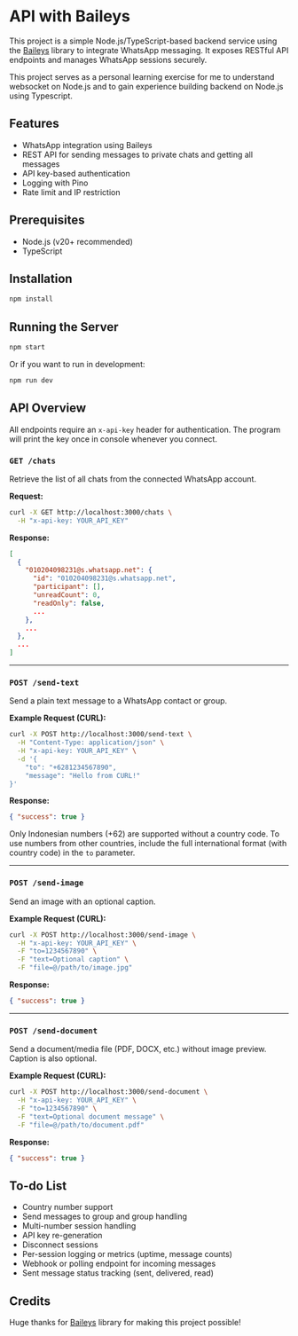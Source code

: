 # API with Baileys

This project is a simple Node.js/TypeScript-based backend service using the [Baileys](https://github.com/WhiskeySockets/Baileys) library to integrate WhatsApp messaging. It exposes RESTful API endpoints and manages WhatsApp sessions securely. 

This project serves as a personal learning exercise for me to understand websocket on Node.js and to gain experience building backend on Node.js using Typescript.

## Features

- WhatsApp integration using Baileys
- REST API for sending messages to private chats and getting all messages
- API key-based authentication
- Logging with Pino
- Rate limit and IP restriction


## Prerequisites

- Node.js (v20+ recommended)
- TypeScript


## Installation

```bash
npm install
```

## Running the Server

```bash
npm start
```

Or if you want to run in development:
```bash
npm run dev
```

## API Overview

All endpoints require an `x-api-key` header for authentication. The program will print the key once in console whenever you connect.


### `GET /chats`

Retrieve the list of all chats from the connected WhatsApp account.

**Request:**

```bash
curl -X GET http://localhost:3000/chats \
  -H "x-api-key: YOUR_API_KEY"
```

**Response:**

```json
[
  {
    "010204098231@s.whatsapp.net": {
      "id": "010204098231@s.whatsapp.net",
      "participant": [],
      "unreadCount": 0,
      "readOnly": false,
      ...
    },
    ...
  },
  ...
]
```

---

### `POST /send-text`

Send a plain text message to a WhatsApp contact or group.

**Example Request (CURL):**

```bash
curl -X POST http://localhost:3000/send-text \
  -H "Content-Type: application/json" \
  -H "x-api-key: YOUR_API_KEY" \
  -d '{
    "to": "+6281234567890",
    "message": "Hello from CURL!"
}'
```

**Response:**

```json
{ "success": true }
```
Only Indonesian numbers (+62) are supported without a country code. To use numbers from other countries, include the full international format (with country code) in the `to` parameter.

---

### `POST /send-image`

Send an image with an optional caption.

**Example Request (CURL):**

```bash
curl -X POST http://localhost:3000/send-image \
  -H "x-api-key: YOUR_API_KEY" \
  -F "to=1234567890" \
  -F "text=Optional caption" \
  -F "file=@/path/to/image.jpg"
```

**Response:**

```json
{ "success": true }
```

---

### `POST /send-document`

Send a document/media file (PDF, DOCX, etc.) without image preview. Caption is also optional.

**Example Request (CURL):**

```bash
curl -X POST http://localhost:3000/send-document \
  -H "x-api-key: YOUR_API_KEY" \
  -F "to=1234567890" \
  -F "text=Optional document message" \
  -F "file=@/path/to/document.pdf"
```

**Response:**

```json
{ "success": true }
```


## To-do List

- Country number support
- Send messages to group and group handling
- Multi-number session handling
- API key re-generation
- Disconnect sessions
- Per-session logging or metrics (uptime, message counts)
- Webhook or polling endpoint for incoming messages
- Sent message status tracking (sent, delivered, read)


## Credits

Huge thanks for [Baileys](https://github.com/WhiskeySockets/Baileys) library for making this project possible! 
